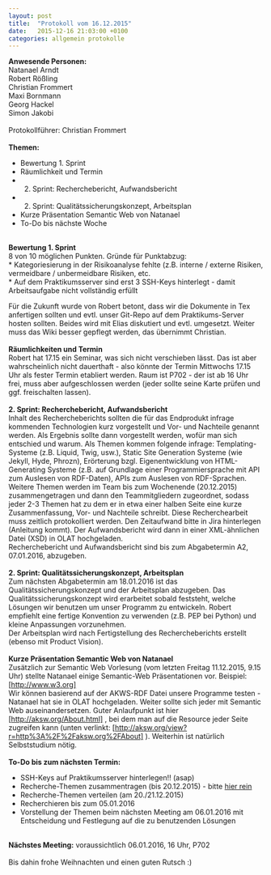 ```yaml
---
layout: post
title:  "Protokoll vom 16.12.2015"
date:   2015-12-16 21:03:00 +0100
categories: allgemein protokolle
---
```

<b>Anwesende Personen:</b><br />
Natanael Arndt<br />
Robert Rößling<br />
Christian Frommert<br />
Maxi Bornmann<br />
Georg Hackel<br />
Simon Jakobi<br />
<br />
Protokollführer: Christian Frommert<br /><br />
<b>Themen:</b><br />
* Bewertung 1. Sprint<br />
* Räumlichkeit und Termin<br />
* 2. Sprint: Recherchebericht, Aufwandsbericht<br />
* 2. Sprint: Qualitätssicherungskonzept, Arbeitsplan<br />
* Kurze Präsentation Semantic Web von Natanael<br />
* To-Do bis nächste Woche<br />
<br />
<b>Bewertung 1. Sprint</b><br />
8 von 10 möglichen Punkten. Gründe für Punktabzug: <br />
* Kategoriesierung in der Risikoanalyse fehlte (z.B. interne / externe Risiken, vermeidbare / unbermeidbare Risiken, etc.<br />
* Auf dem Praktikumsserver sind erst 3 SSH-Keys hinterlegt - damit Arbeitsaufgabe nicht vollständig erfüllt<br />

Für die Zukunft wurde von Robert betont, dass wir die Dokumente in Tex anfertigen sollten und evtl. unser Git-Repo auf dem Praktikums-Server hosten sollten. Beides wird mit Elias diskutiert und evtl. umgesetzt. Weiter muss das Wiki besser gepflegt werden, das übernimmt Christian.
<br /><br />
<b>Räumlichkeiten und Termin</b><br />
Robert hat 17.15 ein Seminar, was sich nicht verschieben lässt. Das ist aber wahrscheinlich nicht dauerthaft - also könnte der Termin Mittwochs 17.15 Uhr als fester Termin etabliert werden. Raum ist P702 - der ist ab 16 Uhr frei, muss aber aufgeschlossen werden (jeder sollte seine Karte prüfen und ggf. freischalten lassen).
<br /><br />
<b>2. Sprint: Recherchebericht, Aufwandsbericht</b><br />
Inhalt des Rechercheberichts sollten die für das Endprodukt infrage kommenden Technologien kurz vorgestellt und Vor- und Nachteile genannt werden. Als Ergebnis sollte dann vorgestellt werden, wofür man sich entschied und warum.
Als Themen kommen folgende infrage: Templating-Systeme (z.B. Liquid, Twig, usw.), Static Site Generation Systeme (wie Jekyll, Hyde, Phrozn), Erörterung bzgl. Eigenentwicklung von HTML-Generating Systeme (z.B. auf Grundlage einer Programmiersprache mit API zum Auslesen von RDF-Daten), APIs zum Auslesen von RDF-Sprachen. Weitere Themen werden im Team bis zum Wochenende (20.12.2015) zusammengetragen und dann den Teammitgliedern zugeordnet, sodass jeder 2-3 Themen hat zu dem er in etwa einer halben Seite eine kurze Zusammenfassung, Vor- und Nachteile schreibt.
Diese Recherchearbeit muss zeitlich protokolliert werden. Den Zeitaufwand bitte in Jira hinterlegen (Anleitung kommt). Der Aufwandsbericht wird dann in einer XML-ähnlichen Datei (XSD) in OLAT hochgeladen.<br />
Recherchebericht und Aufwandsbericht sind bis zum Abgabetermin A2, 07.01.2016, abzugeben.
<br /><br />
<b>2. Sprint: Qualitätssicherungskonzept, Arbeitsplan</b><br />
Zum nächsten Abgabetermin am 18.01.2016 ist das Qualitätssicherungskonzept und der Arbeitsplan abzugeben. Das Qualitätssicherungskonzept wird erarbeitet sobald feststeht, welche Lösungen wir benutzen um unser Programm zu entwickeln. Robert empfiehlt eine fertige Konvention zu verwenden (z.B. PEP bei Python) und kleine Anpassungen vorzunehmen.<br />
Der Arbeitsplan wird nach Fertigstellung des Rechercheberichts erstellt (ebenso mit Product Vision).
<br /><br />
<b>Kurze Präsentation Semantic Web von Natanael</b><br />
Zusätzlich zur Semantic Web Vorlesung (vom letzten Freitag 11.12.2015, 9.15 Uhr) stellte Natanael einige Semantic-Web Präsentationen vor. Beispiel: [http://www.w3.org] <br />
Wir können basierend auf der AKWS-RDF Datei unsere Programme testen - Natanael hat sie in OLAT hochgeladen. Weiter sollte sich jeder mit Semantic Web auseinandersetzen. Guter Anlaufpunkt ist hier [http://aksw.org/About.html] , bei dem man auf die Resource jeder Seite zugreifen kann (unten verlinkt: [http://aksw.org/view?r=http%3A%2F%2Faksw.org%2FAbout] ). Weiterhin ist natürlich Selbststudium nötig.
<br /><br />
<b>To-Do bis zum nächsten Termin:</b><br />
* SSH-Keys auf Praktikumsserver hinterlegen!! (asap)<br />
* Recherche-Themen zusammentragen (bis 20.12.2015) - bitte [hier rein] <br />
* Recherche-Themen verteilen (am 20./21.12.2015)<br />
* Recherchieren bis zum 05.01.2016<br />
* Vorstellung der Themen beim nächsten Meeting am 06.01.2016 mit Entscheidung und Festlegung auf die zu benutzenden Lösungen<br />
<br />
<b>Nächstes Meeting:</b> voraussichtlich 06.01.2016, 16 Uhr, P702<br />
<br />
Bis dahin frohe Weihnachten und einen guten Rutsch :)

[http://www.w3.org]: http://www.w3.org/2006/Talks/0314-ox-tbl/#%281%29
[http://aksw.org/About.html]: http://aksw.org/About.html
[http://aksw.org/view?r=http%3A%2F%2Faksw.org%2FAbout]: http://aksw.org/view?r=http%3A%2F%2Faksw.org%2FAbout
[hier rein]: https://olat.informatik.uni-leipzig.de/url/BusinessGroup/69500998/wiki/0/path%3DRecherchethemen/0
